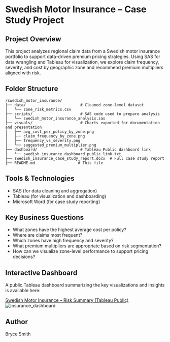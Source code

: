 # Swedish Motor Insurance – Case Study Project

## Project Overview
This project analyzes regional claim data from a Swedish motor insurance portfolio to support data-driven premium pricing strategies. Using SAS for data wrangling and Tableau for visualization, we explore claim frequency, severity, and cost by geographic zone and recommend premium multipliers aligned with risk.

## Folder Structure
```
/swedish_motor_insurance/
├── data/                        # Cleaned zone-level dataset
│   └── zone_risk_metrics.csv
├── scripts/                     # SAS code used to prepare analysis
│   └── swedish_motor_insurance_analysis.sas
├── visuals/                     # Charts exported for documentation and presentation
│   ├── avg_cost_per_policy_by_zone.png
│   ├── claim_frequency_by_zone.png
│   ├── frequency_vs_severity.png
│   └── suggested_premium_multiplier.png
├── dashboard/                   # Tableau Public dashboard link
│   └── swedish_insurance_dashboard_public_link.txt
├── swedish_insurance_case_study_report.docx  # Full case study report
├── README.md                   # This file
```

## Tools & Technologies
- SAS (for data cleaning and aggregation)
- Tableau (for visualization and dashboarding)
- Microsoft Word (for case study reporting)

## Key Business Questions
- What zones have the highest average cost per policy?
- Where are claims most frequent?
- Which zones have high frequency and severity?
- What premium multipliers are appropriate based on risk segmentation?
- How can we visualize zone-level performance to support pricing decisions?

## Interactive Dashboard
A public Tableau dashboard summarizing the key visualizations and insights is available here:

[Swedish Motor Insurance – Risk Summary (Tableau Public)](https://public.tableau.com/views/SwedishMotorInsuranceRiskSummary/Dashboard)
![insurance_dashboard](https://github.com/user-attachments/assets/3b5c271c-250d-4eae-a164-3c239351e584)


## Author
Bryce Smith
